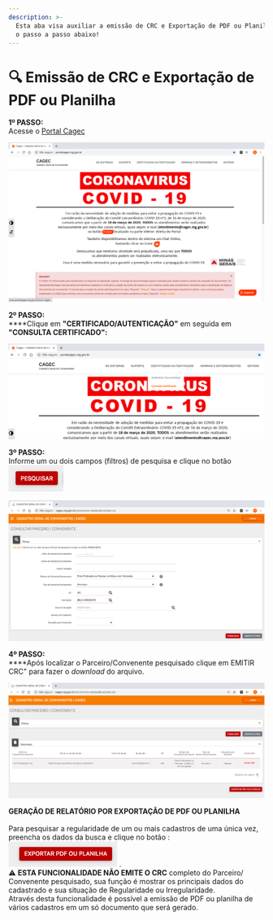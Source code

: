 ```yaml
---
description: >-
  Esta aba visa auxiliar a emissão de CRC e Exportação de PDF ou Planilha. Siga
  o passo a passo abaixo!
---
```


# 🔍 Emissão de CRC e Exportação de PDF ou Planilha

**1º PASSO:**\
Acesse o [Portal Cagec ](http://www.portalcagec.mg.gov.br)

![](.gitbook/assets/01.png)

**2º PASSO:**\
****Clique em **"CERTIFICADO/AUTENTICAÇÃO"** em seguida em **"CONSULTA CERTIFICADO":**

![](.gitbook/assets/2.png)

**3º PASSO:** \
Informe um ou dois campos (filtros) de pesquisa e clique no botão ![](.gitbook/assets/PESQUISAR.png)&#x20;

![](.gitbook/assets/4.png)

**4º PASSO:**\
****Após localizar o Parceiro/Convenente pesquisado clique em EMITIR CRC" para fazer o _download_ do arquivo.

![](.gitbook/assets/5.png)

**GERAÇÃO DE RELATÓRIO POR EXPORTAÇÃO DE PDF OU PLANILHA** \
\
Para pesquisar a regularidade de um ou mais cadastros de uma única vez, preencha os dados da busca e clique no botão :  ![](<.gitbook/assets/EXPORTAR PDF OU PLANILHA.png>) .\
⚠️ **ESTA FUNCIONALIDADE NÃO EMITE O CRC** completo do Parceiro/ Convenente pesquisado, sua função é mostrar os principais dados do cadastrado e sua situação de Regularidade ou Irregularidade.\
Através desta funcionalidade é possível a emissão de PDF ou planilha de vários cadastros em um só documento que será gerado.
